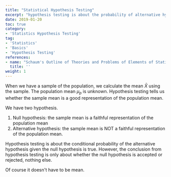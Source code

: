 ```yaml
---
title: "Statistical Hypothesis Testing"
excerpt: "hypothesis testing is about the probability of alternative hypothesis if the null hypothesis is true, or even more general"
date: 2019-01-20
toc: true
category:
- 'Statistics Hypothesis Testing'
tag:
- 'Statistics'
- 'Basics'
- 'Hypothesis Testing'
references:
- name: "Schaum's Outline of Theories and Problems of Elements of Statistics II, by Ruth Bernstein and Stephen Bernstein, Chapter 16"
  title: ''
weight: 1
---
```


When we have a sample of the population, we calculate the mean $\bar X$ using the sample. The population mean $\mu_p$ is unknown. Hypothesis testing tells us whether the sample mean is a good representation of the population mean. 

We have two hypothesis.

1. Null hypothesis: the sample mean is a faithful representation of the population mean
2. Alternative hypothesis: the sample mean is NOT a faithful representation of the population mean.

Hypothesis testing is about the conditional probability of the alternative hypothesis given the null hypothesis is true. However, the conclusion from hypothesis testing is only about whether the null hypothesis is accepted or rejected, nothing else.

Of course it doesn't have to be mean.